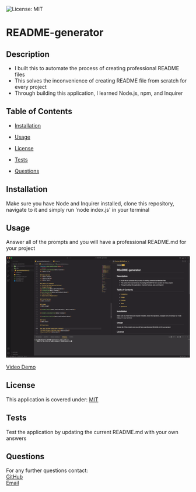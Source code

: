 
![License: MIT](https://img.shields.io/badge/License-MIT-yellow.svg)
# README-generator

## Description
* I built this to automate the process of creating professional README files
* This solves the inconvenience of creating  README file from scratch for every project
* Through building this application, I learned Node.js, npm, and Inquirer

## Table of Contents
* [Installation](#installation)
* [Usage](#usage)

* [License](#license)

* [Tests](#tests)
* [Questions](#questions)

## Installation
Make sure you have Node and Inquirer installed, clone this repository, navigate to it and simply run 'node index.js' in your terminal

## Usage
Answer all of the prompts and you will have a professional README.md for your project


![screenshot](assets/images/screenshot.png)

[Video Demo](https://drive.google.com/file/d/1C02wcPcCQj1xWuZ-mw5ja9EETDd2eBgt/view)


## License
This application is covered under:
[MIT](https://choosealicense.com/licenses/mit/)



## Tests
Test the application by updating the current README.md with your own answers

## Questions

For any further questions contact:  
[GitHub](https://github.com/BrianPizz)  
[Email](mailto:bpizzimentijr@gmail.com)

